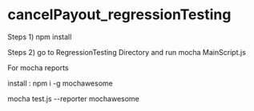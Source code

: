 # cancelPayout_regressionTesting
Steps 1) npm install

Steps 2) go to RegressionTesting Directory and run mocha MainScript.js

For mocha reports

install : npm i -g mochawesome

mocha test.js --reporter mochawesome
